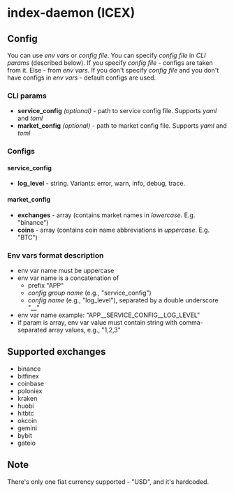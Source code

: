 # index-daemon (ICEX)

## Config

You can use _env vars_ or _config file_. You can specify _config file_ in _CLI params_ (described below). If you specify _config file_ - configs are taken from it. Else - from _env vars_. If you don't specify _config file_ and you don't have configs in _env vars_ - default configs are used.

### CLI params

- **service_config** _(optional)_ - path to service config file. Supports _yaml_ and _toml_
- **market_config** _(optional)_ - path to market config file. Supports _yaml_ and _toml_

### Configs

#### service_config

- **log_level** - string. Variants: error, warn, info, debug, trace.

#### market_config

- **exchanges** - array (contains market names in _lowercase_. E.g. "binance")
- **coins** - array (contains coin name abbreviations in _uppercase_. E.g. "BTC")

### Env vars format description

- env var name must be uppercase
- env var name is a concatenation of
  - prefix "APP"
  - _config group name_ (e.g., "service_config")
  - _config name_ (e.g., "log_level"), separated by a double underscore "__"
- env var name example: "APP__SERVICE_CONFIG__LOG_LEVEL"
- if param is array, env var value must contain string with comma-separated array values, e.g., "1,2,3"

## Supported exchanges

- binance
- bitfinex
- coinbase
- poloniex
- kraken
- huobi
- hitbtc
- okcoin
- gemini
- bybit
- gateio

## Note

There's only one fiat currency supported - "USD", and it's hardcoded.
